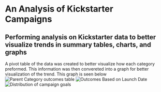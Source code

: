 # An Analysis of Kickstarter Campaigns
## Performing analysis on Kickstarter data to better visualize trends in summary tables, charts, and graphs
A pivot table of the data was created to better visualize how each category preformed. This information was then convereted into a graph for better visualization of the trend. This graph is seen below
![Parent Category outcomes table](https://user-images.githubusercontent.com/100374924/155587525-8d67c07e-977e-4390-848e-280fe2ae9e1f.png)
![Outcomes Based on Launch Date](https://user-images.githubusercontent.com/100374924/155587595-5a3f076a-a343-4d6e-9470-d5cc3e99eb09.png)
![Distribution of campaign goals](https://user-images.githubusercontent.com/100374924/155587600-2fb69e92-05f1-4e26-b0c4-681a9886800e.png)
